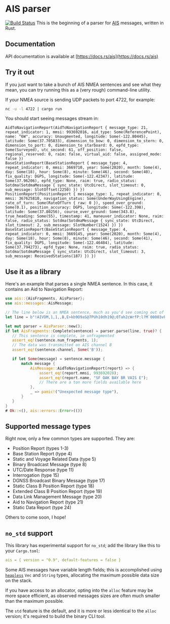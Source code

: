 # AIS parser
[![Build Status](https://travis-ci.com/squidpickles/ais.svg?branch=master)](https://travis-ci.com/squidpickles/ais)
This is the beginning of a parser for [AIS](https://en.wikipedia.org/wiki/Automatic_identification_system) messages, written in Rust.

## Documentation
API documentation is available at [https://docs.rs/ais](https://docs.rs/ais)

## Try it out
If you just want to take a bunch of AIS NMEA sentences and see what they mean, you can try running this as a (very rough) command-line utility.

If your NMEA source is sending UDP packets to port 4722, for example:

```bash
nc -u -l 4722 | cargo run
```

You should start seeing messages stream in:
```
AidToNavigationReport(AidToNavigationReport { message_type: 21, repeat_indicator: 1, mmsi: 993692016, aid_type: Some(ReferencePoint), name: "6W", accuracy: Unaugmented, longitude: Some(-122.80445), latitude: Some(37.705833), dimension_to_bow: 0, dimension_to_stern: 0, dimension_to_port: 0, dimension_to_starboard: 0, epfd_type: Some(Surveyed), utc_second: 61, off_position: false, regional_reserved: 0, raim: false, virtual_aid: false, assigned_mode: false })
BaseStationReport(BaseStationReport { message_type: 4, repeat_indicator: 0, mmsi: 3669710, year: Some(2020), month: Some(4), day: Some(18), hour: Some(8), minute: Some(46), second: Some(40), fix_quality: DGPS, longitude: Some(-122.42347), latitude: Some(37.96206), epfd_type: None, raim: true, radio_status: Sotdma(SotdmaMessage { sync_state: UtcDirect, slot_timeout: 0, sub_message: SlotOffset(2250) }) })
PositionReport(PositionReport { message_type: 1, repeat_indicator: 0, mmsi: 367625810, navigation_status: Some(UnderWayUsingEngine), rate_of_turn: Some(RateOfTurn { raw: 0 }), speed_over_ground: Some(0.1), position_accuracy: DGPS, longitude: Some(-122.398), latitude: Some(37.80256), course_over_ground: Some(343.8), true_heading: Some(55), timestamp: 41, maneuver_indicator: None, raim: false, radio_status: Sotdma(SotdmaMessage { sync_state: UtcDirect, slot_timeout: 2, sub_message: SlotNumber(1524) }) })
BaseStationReport(BaseStationReport { message_type: 4, repeat_indicator: 0, mmsi: 3669145, year: Some(2020), month: Some(4), day: Some(18), hour: Some(8), minute: Some(46), second: Some(41), fix_quality: DGPS, longitude: Some(-122.46484), latitude: Some(37.794273), epfd_type: None, raim: true, radio_status: Sotdma(SotdmaMessage { sync_state: UtcDirect, slot_timeout: 3, sub_message: ReceivedStations(187) }) })
```

## Use it as a library
Here's an example that parses a single NMEA sentence. In this case, it contains an Aid to Navigation Report:
 ```rust
use ais::{AisFragments, AisParser};
use ais::messages::AisMessage;

// The line below is an NMEA sentence, much as you'd see coming out of an AIS decoder.
let line = b"!AIVDM,1,1,,B,E>kb9O9aS@7PUh10dh19@;0Tah2cWrfP:l?M`00003vP100,0*01";

let mut parser = AisParser::new();
if let AisFragments::Complete(sentence) = parser.parse(line, true)? {
    // This sentence is complete, ie unfragmented
    assert_eq!(sentence.num_fragments, 1);
    // The data was transmitted on AIS channel B
    assert_eq!(sentence.channel, Some('B'));

    if let Some(message) = sentence.message {
        match message {
            AisMessage::AidToNavigationReport(report) => {
                assert_eq!(report.mmsi, 993692028);
                assert_eq!(report.name, "SF OAK BAY BR VAIS E");
                // There are a ton more fields available here
            },
            _ => panic!("Unexpected message type"),
        }
    }
}
# Ok::<(), ais::errors::Error>(())
```

## Supported message types
Right now, only a few common types are supported. They are:

- Position Report (types 1-3)
- Base Station Report (type 4)
- Static and Voyage Related Data (type 5)
- Binary Broadcast Message (type 8)
- UTC/Date Response (type 11)
- Interrogation (type 15)
- DGNSS Broadcast Binary Message (type 17)
- Static Class B Position Report (type 18)
- Extended Class B Position Report (type 19)
- Data Link Management Message (type 20)
- Aid to Navigation Report (type 21)
- Static Data Report (type 24)

Others to come soon, I hope!

## `no_std` support
This library has experimental support for `no_std`; add the library like this to your `Cargo.toml`:
```yaml
ais = { version = "0.9", default-features = false }
```
Some AIS messages have variable length fields; this is accomplished using [`heapless`](https://crates.io/crates/heapless) `Vec` and `String` types, allocating the maximum possible data size on the stack.

If you have access to an allocator, opting into the `alloc` feature may be more space efficient, as observed messages sizes are often much smaller than the maximum possible.

The `std` feature is the default, and it is more or less identical to the `alloc` version; it's required to build the binary CLI tool.